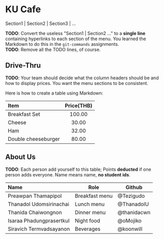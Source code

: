 # KU Cafe

Section1 | Section2 | Section3 | ...

**TODO**: Convert the useless "Section1 | Section2 ..." to a **single line** containing hyperlinks to each section of the menu.
You learned the Markdown to do this in the `git-commands` assignments.    
**TODO**: Remove all the TODO lines, of course.

## Drive-Thru

 
**TODO**: Your team should decide what the column headers should be and how to display prices. You want the menu sections to be consistent.

Here is how to create a table using Markdown:

| Item               | Price(THB) |
|:-----------------------|:----------:|
| Breakfast Set          | 100.00|
| Cheese                 | 30.00 |
| Ham                    | 32.00 |
| Double cheeseburger    | 80.00 |



## About Us

**TODO**: Each person add yourself to this table; Points **deducted** if one person adds everyone. Name means name, **no student ids**.

| Name      | Role      | Github          |
|:----------|-----------|-----------------|
| Preawpan Thamapipol | Breakfast menu | @Tezigudo |
| Thanadol  Udomsirinachai | Lunch menu | @ThanadolU |
| Thanida Chaiwongnon | Dinner menu | @thanidacwn |
| Isaraa Phadungprasertkul | Night food | @oMojiko |
| Siravich Termvadsayanon | Beverages | @koonwill |
